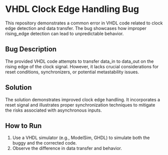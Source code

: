 # VHDL Clock Edge Handling Bug

This repository demonstrates a common error in VHDL code related to clock edge detection and data transfer.  The bug showcases how improper rising_edge detection can lead to unpredictable behavior.

## Bug Description
The provided VHDL code attempts to transfer data_in to data_out on the rising edge of the clock signal. However, it lacks crucial considerations for reset conditions, synchronizers, or potential metastability issues.

## Solution
The solution demonstrates improved clock edge handling.  It incorporates a reset signal and illustrates proper synchronization techniques to mitigate the risks associated with asynchronous inputs.

## How to Run
1. Use a VHDL simulator (e.g., ModelSim, GHDL) to simulate both the buggy and the corrected code.
2. Observe the difference in data transfer and behavior.